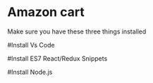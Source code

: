 # Amazon cart

Make sure you have these three things installed

#Install Vs Code

#Install ES7 React/Redux Snippets

#Install Node.js
